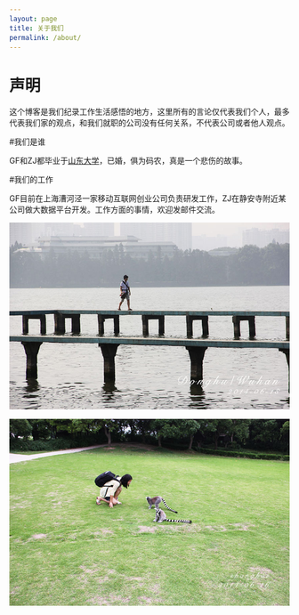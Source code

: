 ```yaml
---
layout: page
title: 关于我们
permalink: /about/
---
```


# 声明

这个博客是我们纪录工作生活感悟的地方，这里所有的言论仅代表我们个人，最多代表我们家的观点，和我们就职的公司没有任何关系，不代表公司或者他人观点。

#我们是谁

GF和ZJ都毕业于[山东大学](http://www.sdu.edu.cn/)，已婚，俱为码农，真是一个悲伤的故事。

#我们的工作

GF目前在上海漕河泾一家移动互联网创业公司负责研发工作，ZJ在静安寺附近某公司做大数据平台开发。工作方面的事情，欢迎发邮件交流。

<p><img src="/images/body-gf.jpg" alt="GF的照片" /></p>
<p><img src="/images/body-zj.jpg" alt="ZJ的照片" /></p>
